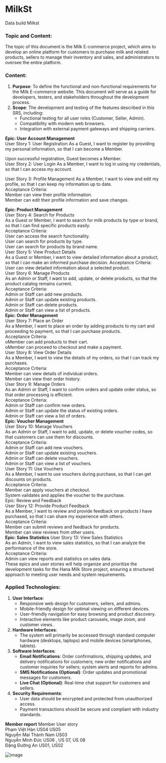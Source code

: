 # MilkSt
Data build Milkst
### Topic and Content:
The topic of this document is the Milk E-commerce project, which aims to develop an online platform for customers to purchase milk and related products, sellers to manage their inventory and sales, and administrators to oversee the entire platform.

### Content:
1. **Purpose**: To define the functional and non-functional requirements for the Milk E-commerce website. This document will serve as a guide for developers, testers, and stakeholders throughout the development process.
2. **Scope**: The development and testing of the features described in this SRS, including:
    - Functional testing for all user roles (Customer, Seller, Admin).
    - Compatibility with modern web browsers.
    - Integration with external payment gateways and shipping carriers.

**Epic: User Account Management**    
User Story 1: User Registration
As a Guest, I want to register by providing my personal information, so that I can become a Member.    
    
Upon successful registration, Guest becomes a Member.    
User Story 2: User Login
As a Member, I want to log in using my credentials, so that I can access my account.

User Story 3: Profile Management
As a Member, I want to view and edit my profile, so that I can keep my information up to date.    
Acceptance Criteria:    
Member can view their profile information.    
Member can edit their profile information and save changes.    

**Epic: Product Management**    
User Story 4: Search for Products    
As a Guest or Member, I want to search for milk products by type or brand, so that I can find specific products easily.    
Acceptance Criteria:    
User can access the search functionality.    
User can search for products by type.    
User can search for products by brand name.    
User Story 5: View Product Details    
As a Guest or Member, I want to view detailed information about a product, so that I can make an informed purchase decision.
Acceptance Criteria:    
User can view detailed information about a selected product.    
User Story 6: Manage Products    
As an Admin or Staff, I want to add, update, or delete products, so that the product catalog remains current.    
Acceptance Criteria:    
Admin or Staff can add new products.    
Admin or Staff can update existing products.    
Admin or Staff can delete products.    
Admin or Staff can view a list of products.    
**Epic: Order Management**    
User Story 7: Place an Order    
As a Member, I want to place an order by adding products to my cart and proceeding to payment, so that I can purchase products.    
Acceptance Criteria:    
oMember can add products to their cart.    
oMember can proceed to checkout and make a payment.    
User Story 8: View Order Details    
As a Member, I want to view the details of my orders, so that I can track my purchases.    
Acceptance Criteria:    
Member can view details of individual orders.    
Member can view their order history.    
User Story 9: Manage Orders    
As an Admin or Staff, I want to confirm orders and update order status, so that order processing is efficient.    
Acceptance Criteria:    
Admin or Staff can confirm new orders.    
Admin or Staff can update the status of existing orders.    
Admin or Staff can view a list of orders.    
**Epic: Voucher Management**    
User Story 10: Manage Vouchers    
As an Admin or Staff, I want to add, update, or delete voucher codes, so that customers can use them for discounts.    
Acceptance Criteria:    
Admin or Staff can add new vouchers.    
Admin or Staff can update existing vouchers.    
Admin or Staff can delete vouchers.    
Admin or Staff can view a list of vouchers.    
User Story 11: Use Vouchers    
As a Member, I want to use vouchers during purchase, so that I can get discounts on products.    
Acceptance Criteria:    
Member can apply vouchers at checkout.    
System validates and applies the voucher to the purchase.    
Epic: Review and Feedback    
User Story 12: Provide Product Feedback    
As a Member, I want to review and provide feedback on products I have purchased, so that I can share my experience with others.    
Acceptance Criteria:    
Member can submit reviews and feedback for products.    
Member can view reviews from other users.    
**Epic: Sales Statistics** 
User Story 13: View Sales Statistics    
As an Admin, I want to view sales statistics, so that I can analyze the performance of the store.    
Acceptance Criteria:    
Admin can view reports and statistics on sales data.    
These epics and user stories will help organize and prioritize the development tasks for the Hana Milk Store project, ensuring a structured approach to meeting user needs and system requirements.    
### Applied Technologies:
1. **User Interface**:
   - Responsive web design for customers, sellers, and admins.
   - Mobile-friendly design for optimal viewing on different devices.
   - User-friendly navigation for easy browsing and product discovery.
   - Interactive elements like product carousels, image zoom, and customer views.
2. **Hardware Interfaces**:
   - The system will primarily be accessed through standard computer hardware (desktops, laptops) and mobile devices (smartphones, tablets).
3. **Software Interfaces**:
   - **Email Notifications**: Order confirmations, shipping updates, and delivery notifications for customers; new order notifications and customer inquiries for sellers; system alerts and reports for admins.
   - **SMS Notifications (Optional)**: Order updates and promotional messages for customers.
   - **Live Chat (Optional)**: Real-time chat support for customers and sellers.
4. **Security Requirements**:
   - User data should be encrypted and protected from unauthorized access.
   - Payment transactions should be secure and compliant with industry standards.

**Member report**
Member	User story    
Phạm Việt Hàn	 US04   US05     
Nguyễn Mai Thành Nam	US03       
Nguyễn Minh Đức	US06 , US 07, US 08  
Đặng Đường An	US01, US02    

![image](https://github.com/namnmt/MilkSt/assets/172255494/0a7eb3e0-c524-4a80-b4aa-54cb2302596c)




